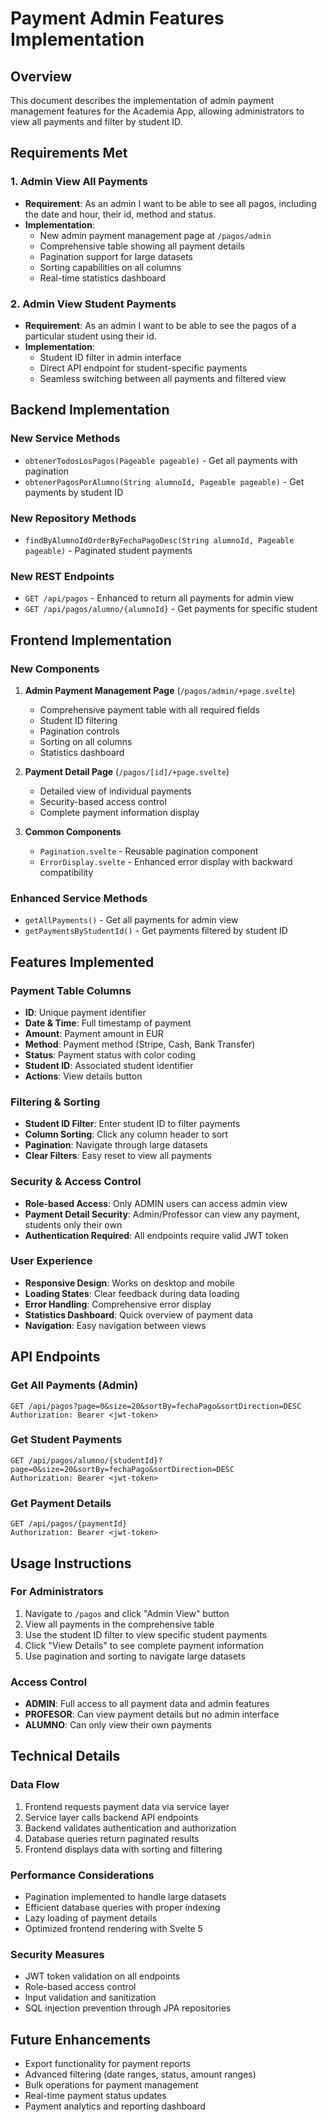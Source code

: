 # Payment Admin Features Implementation

## Overview
This document describes the implementation of admin payment management features for the Academia App, allowing administrators to view all payments and filter by student ID.

## Requirements Met

### 1. Admin View All Payments
- **Requirement**: As an admin I want to be able to see all pagos, including the date and hour, their id, method and status.
- **Implementation**: 
  - New admin payment management page at `/pagos/admin`
  - Comprehensive table showing all payment details
  - Pagination support for large datasets
  - Sorting capabilities on all columns
  - Real-time statistics dashboard

### 2. Admin View Student Payments
- **Requirement**: As an admin I want to be able to see the pagos of a particular student using their id.
- **Implementation**:
  - Student ID filter in admin interface
  - Direct API endpoint for student-specific payments
  - Seamless switching between all payments and filtered view

## Backend Implementation

### New Service Methods
- `obtenerTodosLosPagos(Pageable pageable)` - Get all payments with pagination
- `obtenerPagosPorAlumno(String alumnoId, Pageable pageable)` - Get payments by student ID

### New Repository Methods
- `findByAlumnoIdOrderByFechaPagoDesc(String alumnoId, Pageable pageable)` - Paginated student payments

### New REST Endpoints
- `GET /api/pagos` - Enhanced to return all payments for admin view
- `GET /api/pagos/alumno/{alumnoId}` - Get payments for specific student

## Frontend Implementation

### New Components
1. **Admin Payment Management Page** (`/pagos/admin/+page.svelte`)
   - Comprehensive payment table with all required fields
   - Student ID filtering
   - Pagination controls
   - Sorting on all columns
   - Statistics dashboard

2. **Payment Detail Page** (`/pagos/[id]/+page.svelte`)
   - Detailed view of individual payments
   - Security-based access control
   - Complete payment information display

3. **Common Components**
   - `Pagination.svelte` - Reusable pagination component
   - `ErrorDisplay.svelte` - Enhanced error display with backward compatibility

### Enhanced Service Methods
- `getAllPayments()` - Get all payments for admin view
- `getPaymentsByStudentId()` - Get payments filtered by student ID

## Features Implemented

### Payment Table Columns
- **ID**: Unique payment identifier
- **Date & Time**: Full timestamp of payment
- **Amount**: Payment amount in EUR
- **Method**: Payment method (Stripe, Cash, Bank Transfer)
- **Status**: Payment status with color coding
- **Student ID**: Associated student identifier
- **Actions**: View details button

### Filtering & Sorting
- **Student ID Filter**: Enter student ID to filter payments
- **Column Sorting**: Click any column header to sort
- **Pagination**: Navigate through large datasets
- **Clear Filters**: Easy reset to view all payments

### Security & Access Control
- **Role-based Access**: Only ADMIN users can access admin view
- **Payment Detail Security**: Admin/Professor can view any payment, students only their own
- **Authentication Required**: All endpoints require valid JWT token

### User Experience
- **Responsive Design**: Works on desktop and mobile
- **Loading States**: Clear feedback during data loading
- **Error Handling**: Comprehensive error display
- **Statistics Dashboard**: Quick overview of payment data
- **Navigation**: Easy navigation between views

## API Endpoints

### Get All Payments (Admin)
```
GET /api/pagos?page=0&size=20&sortBy=fechaPago&sortDirection=DESC
Authorization: Bearer <jwt-token>
```

### Get Student Payments
```
GET /api/pagos/alumno/{studentId}?page=0&size=20&sortBy=fechaPago&sortDirection=DESC
Authorization: Bearer <jwt-token>
```

### Get Payment Details
```
GET /api/pagos/{paymentId}
Authorization: Bearer <jwt-token>
```

## Usage Instructions

### For Administrators
1. Navigate to `/pagos` and click "Admin View" button
2. View all payments in the comprehensive table
3. Use the student ID filter to view specific student payments
4. Click "View Details" to see complete payment information
5. Use pagination and sorting to navigate large datasets

### Access Control
- **ADMIN**: Full access to all payment data and admin features
- **PROFESOR**: Can view payment details but no admin interface
- **ALUMNO**: Can only view their own payments

## Technical Details

### Data Flow
1. Frontend requests payment data via service layer
2. Service layer calls backend API endpoints
3. Backend validates authentication and authorization
4. Database queries return paginated results
5. Frontend displays data with sorting and filtering

### Performance Considerations
- Pagination implemented to handle large datasets
- Efficient database queries with proper indexing
- Lazy loading of payment details
- Optimized frontend rendering with Svelte 5

### Security Measures
- JWT token validation on all endpoints
- Role-based access control
- Input validation and sanitization
- SQL injection prevention through JPA repositories

## Future Enhancements
- Export functionality for payment reports
- Advanced filtering (date ranges, status, amount ranges)
- Bulk operations for payment management
- Real-time payment status updates
- Payment analytics and reporting dashboard
